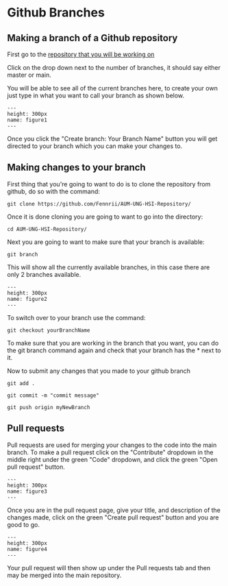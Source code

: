 # Github Branches

## Making a branch of a Github repository

First go to the [repository that you will be working on](https://github.com/Fennrii/AUM-UNG-HSI-Repository)

Click on the drop down next to the number of branches, it should say either master or main.

You will be able to see all of the current branches here, to create your own just type in what you want to call your branch as shown below.
```{figure} /images/BranchFigure1.png
---
height: 300px
name: figure1
---

```

Once you click the "Create branch: Your Branch Name" button you will get directed to your branch which you can make your changes to.

## Making changes to your branch

First thing that you're going to want to do is to clone the repository from github, do so with the command:
```
git clone https://github.com/Fennrii/AUM-UNG-HSI-Repository/
```

Once it is done cloning you are going to want to go into the directory:
```
cd AUM-UNG-HSI-Repository/
```

Next you are going to want to make sure that your branch is available:
```
git branch
```

This will show all the currently available branches, in this case there are only 2 branches available.
```{figure} /images/BranchFigure2.png
---
height: 300px
name: figure2
---

```

To switch over to your branch use the command:
```
git checkout yourBranchName
```

To make sure that you are working in the branch that you want, you can do the git branch command again and check that your branch has the * next to it.

Now to submit any changes that you made to your github branch
```
git add .
```
```
git commit -m "commit message"
```
```
git push origin myNewBranch
```

## Pull requests

Pull requests are used for merging your changes to the code into the main branch.
To make a pull request click on the "Contribute" dropdown in the middle right under the green "Code" dropdown, and click the green "Open pull request" button.
```{figure} /images/BranchFigure3.png
---
height: 300px
name: figure3
---

```

Once you are in the pull request page, give your title, and description of the changes made, click on the green "Create pull request" button and you are good to go.
```{figure} /images/BranchFigure4.png
---
height: 300px
name: figure4
---

```

Your pull request will then show up under the Pull requests tab and then may be merged into the main repository.
